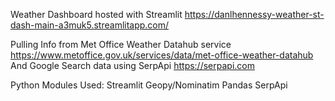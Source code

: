 Weather Dashboard hosted with Streamlit
https://danlhennessy-weather-st-dash-main-a3muk5.streamlitapp.com/

Pulling Info from Met Office Weather Datahub service
https://www.metoffice.gov.uk/services/data/met-office-weather-datahub
And Google Search data using SerpApi
https://serpapi.com

Python Modules Used:
Streamlit
Geopy/Nominatim
Pandas
SerpApi
